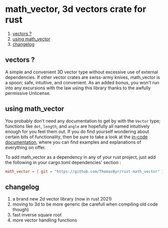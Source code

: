 # math_vector, 3d vectors crate for rust

1. [vectors ?](#vectors-)
2. [using math_vector](#using-math_vector)
3. [changelog](#changelog)

## vectors ?

A simple and convenient 3D vector type without excessive use of external dependencies. If other vector crates are swiss-army knives, math_vector is a spoon; safe, intuitive, and convenient. As an added bonus, you won't run into any excursions with the law using this library thanks to the awfully permissive Unlicense.

## using math_vector

You probably don't need any documentation to get by with the `Vector` type; functions like `dot`, `length`, and `angle` are hopefully all named intuitively enough for you feel them out. If you do find yourself wondering about certain bits of functionality, then be sure to take a look at the [in-code documentation](src/lib.rs), where you can find examples and explanations of everything on offer.

To add math_vector as a dependency in any of your rust project, just add the following in your cargo.toml dependencies' section :

```toml
math_vector = { git = "https://github.com/ThomasByr/rust-math_vector" }
```

## changelog

1.  a brand new 2d vector library (now in rust 2021)
2.  moving to 3d to be more generic (be carefull when compiling old code though)
3.  fast inverse square root
4.  more vector handling functions
